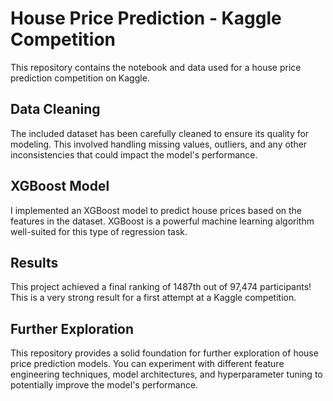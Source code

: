 # House Price Prediction - Kaggle Competition

This repository contains the notebook and data used for a house price prediction competition on Kaggle.

## Data Cleaning

The included dataset has been carefully cleaned to ensure its quality for modeling. This involved handling missing values, outliers, and any other inconsistencies that could impact the model's performance.

## XGBoost Model

I implemented an XGBoost model to predict house prices based on the features in the dataset. XGBoost is a powerful machine learning algorithm well-suited for this type of regression task.

## Results

This project achieved a final ranking of 1487th out of 97,474 participants! This is a very strong result for a first attempt at a Kaggle competition.

## Further Exploration

This repository provides a solid foundation for further exploration of house price prediction models. You can experiment with different feature engineering techniques, model architectures, and hyperparameter tuning to potentially improve the model's performance.


